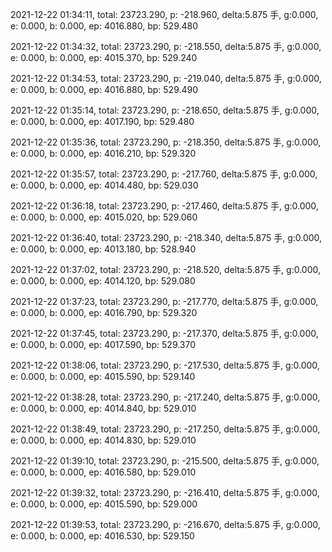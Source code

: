 2021-12-22 01:34:11, total: 23723.290, p: -218.960, delta:5.875 手, g:0.000, e: 0.000, b: 0.000, ep: 4016.880, bp: 529.480

2021-12-22 01:34:32, total: 23723.290, p: -218.550, delta:5.875 手, g:0.000, e: 0.000, b: 0.000, ep: 4015.370, bp: 529.240

2021-12-22 01:34:53, total: 23723.290, p: -219.040, delta:5.875 手, g:0.000, e: 0.000, b: 0.000, ep: 4016.880, bp: 529.490

2021-12-22 01:35:14, total: 23723.290, p: -218.650, delta:5.875 手, g:0.000, e: 0.000, b: 0.000, ep: 4017.190, bp: 529.480

2021-12-22 01:35:36, total: 23723.290, p: -218.350, delta:5.875 手, g:0.000, e: 0.000, b: 0.000, ep: 4016.210, bp: 529.320

2021-12-22 01:35:57, total: 23723.290, p: -217.760, delta:5.875 手, g:0.000, e: 0.000, b: 0.000, ep: 4014.480, bp: 529.030

2021-12-22 01:36:18, total: 23723.290, p: -217.460, delta:5.875 手, g:0.000, e: 0.000, b: 0.000, ep: 4015.020, bp: 529.060

2021-12-22 01:36:40, total: 23723.290, p: -218.340, delta:5.875 手, g:0.000, e: 0.000, b: 0.000, ep: 4013.180, bp: 528.940

2021-12-22 01:37:02, total: 23723.290, p: -218.520, delta:5.875 手, g:0.000, e: 0.000, b: 0.000, ep: 4014.120, bp: 529.080

2021-12-22 01:37:23, total: 23723.290, p: -217.770, delta:5.875 手, g:0.000, e: 0.000, b: 0.000, ep: 4016.790, bp: 529.320

2021-12-22 01:37:45, total: 23723.290, p: -217.370, delta:5.875 手, g:0.000, e: 0.000, b: 0.000, ep: 4017.590, bp: 529.370

2021-12-22 01:38:06, total: 23723.290, p: -217.530, delta:5.875 手, g:0.000, e: 0.000, b: 0.000, ep: 4015.590, bp: 529.140

2021-12-22 01:38:28, total: 23723.290, p: -217.240, delta:5.875 手, g:0.000, e: 0.000, b: 0.000, ep: 4014.840, bp: 529.010

2021-12-22 01:38:49, total: 23723.290, p: -217.250, delta:5.875 手, g:0.000, e: 0.000, b: 0.000, ep: 4014.830, bp: 529.010

2021-12-22 01:39:10, total: 23723.290, p: -215.500, delta:5.875 手, g:0.000, e: 0.000, b: 0.000, ep: 4016.580, bp: 529.010

2021-12-22 01:39:32, total: 23723.290, p: -216.410, delta:5.875 手, g:0.000, e: 0.000, b: 0.000, ep: 4015.590, bp: 529.000

2021-12-22 01:39:53, total: 23723.290, p: -216.670, delta:5.875 手, g:0.000, e: 0.000, b: 0.000, ep: 4016.530, bp: 529.150